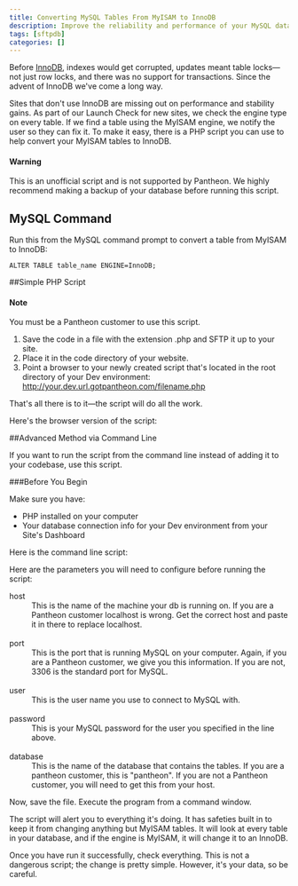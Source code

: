 ```yaml
---
title: Converting MySQL Tables From MyISAM to InnoDB
description: Improve the reliability and performance of your MySQL database by moving to InnoDB.
tags: [sftpdb]
categories: []
---
```

Before [InnoDB](https://dev.mysql.com/doc/refman/5.5/en/innodb-storage-engine.html), indexes would get corrupted, updates meant table locks—not just row locks, and there was no support for transactions. Since the advent of InnoDB we've come a long way.

Sites that don't use InnoDB are missing out on performance and stability gains.  As part of our Launch Check for new sites, we check the engine type on every table. If we find a table using the MyISAM engine, we notify the user so they can fix it. To make it easy, there is a PHP script you can use to help convert your MyISAM tables to InnoDB.

<div class="alert alert-danger" role="alert"><h4 class="info">Warning</h4>
 <p>This is an unofficial script and is not supported by Pantheon. We highly recommend making a backup of your database before running this script.</p>
</div>

## MySQL Command

Run this from the MySQL command prompt to convert a table from MyISAM to InnoDB:

```
ALTER TABLE table_name ENGINE=InnoDB;
```

##Simple PHP Script

<div class="alert alert-info" role="alert">
<h4 class="info">Note</h4>
<p>You must be a Pantheon customer to use this script.</p></div>

1. Save the code in a file with the extension .php and SFTP it up to your site.
2. Place it in the code directory of your website.
3. Point a browser to your newly created script that's located in the root directory of your Dev environment:
http://your.dev.url.gotpantheon.com/filename.php

That's all there is to it—the script will do all the work.

Here's the browser version of the script:

<script src="//gist.github.com/calevans/9944410.js"></script>

##Advanced Method via Command Line

If you want to run the script from the command line instead of adding it to your codebase, use this script.

###Before You Begin

Make sure you have:

- PHP installed on your computer
- Your database connection info for your Dev environment from your Site's Dashboard

Here is the command line script:

<script src="//gist.github.com/calevans/9943627.js"></script>

Here are the parameters you will need to configure before running the script:
<dl>
	<dt>host</dt>
	<dd>This is the name of the machine your db is running on. If you are a Pantheon customer localhost is wrong. Get the correct host and paste it in there to replace localhost.</dd><br>
  <dt>port</dt>
  <dd>This is the port that is running MySQL on your computer. Again, if you are a Pantheon customer, we give you this information. If you are not, 3306 is the standard port for MySQL.</dd><br>
  <dt>user </dt>
  <dd>This is the user name you use to connect to MySQL with.</dd><br>
  <dt>password</dt>
  <dd>This is your MySQL password for the user you specified in the line above.</dd><br>
  <dt>database</dt>
  <dd>This is the name of the database that contains the tables. If you are a pantheon customer, this is "pantheon". If you are not a Pantheon customer, you will need to get this from your host.</dd>
</dl>

Now, save the file. Execute the program from a command window.

The script will alert you to everything it's doing. It has safeties built in to keep it from changing anything but MyISAM tables. It will look at every table in your database, and if the engine is MyISAM, it will change it to an InnoDB.

Once you have run it successfully, check everything. This is not a dangerous script; the change is pretty simple. However, it's your data, so be careful.
